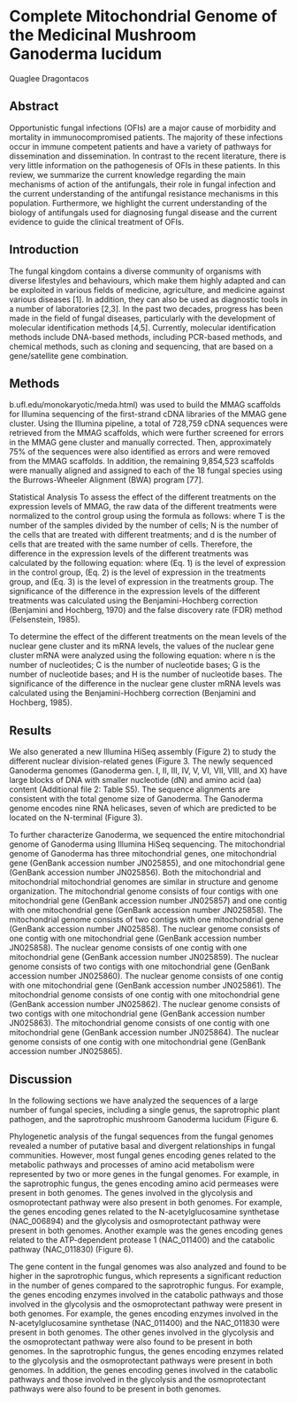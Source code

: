 # Complete Mitochondrial Genome of the Medicinal Mushroom Ganoderma lucidum
Quaglee Dragontacos


## Abstract
Opportunistic fungal infections (OFIs) are a major cause of morbidity and mortality in immunocompromised patients. The majority of these infections occur in immune competent patients and have a variety of pathways for dissemination and dissemination. In contrast to the recent literature, there is very little information on the pathogenesis of OFIs in these patients. In this review, we summarize the current knowledge regarding the main mechanisms of action of the antifungals, their role in fungal infection and the current understanding of the antifungal resistance mechanisms in this population. Furthermore, we highlight the current understanding of the biology of antifungals used for diagnosing fungal disease and the current evidence to guide the clinical treatment of OFIs.


## Introduction
The fungal kingdom contains a diverse community of organisms with diverse lifestyles and behaviours, which make them highly adapted and can be exploited in various fields of medicine, agriculture, and medicine against various diseases [1]. In addition, they can also be used as diagnostic tools in a number of laboratories [2,3]. In the past two decades, progress has been made in the field of fungal diseases, particularly with the development of molecular identification methods [4,5]. Currently, molecular identification methods include DNA-based methods, including PCR-based methods, and chemical methods, such as cloning and sequencing, that are based on a gene/satellite gene combination.


## Methods
b.ufl.edu/monokaryotic/meda.html) was used to build the MMAG scaffolds for Illumina sequencing of the first-strand cDNA libraries of the MMAG gene cluster. Using the Illumina pipeline, a total of 728,759 cDNA sequences were retrieved from the MMAG scaffolds, which were further screened for errors in the MMAG gene cluster and manually corrected. Then, approximately 75% of the sequences were also identified as errors and were removed from the MMAG scaffolds. In addition, the remaining 9,854,523 scaffolds were manually aligned and assigned to each of the 18 fungal species using the Burrows-Wheeler Alignment (BWA) program [77].

Statistical Analysis
To assess the effect of the different treatments on the expression levels of MMAG, the raw data of the different treatments were normalized to the control group using the formula as follows: where T is the number of the samples divided by the number of cells; N is the number of the cells that are treated with different treatments; and d is the number of cells that are treated with the same number of cells. Therefore, the difference in the expression levels of the different treatments was calculated by the following equation: where (Eq. 1) is the level of expression in the control group, (Eq. 2) is the level of expression in the treatments group, and (Eq. 3) is the level of expression in the treatments group. The significance of the difference in the expression levels of the different treatments was calculated using the Benjamini-Hochberg correction (Benjamini and Hochberg, 1970) and the false discovery rate (FDR) method (Felsenstein, 1985).

To determine the effect of the different treatments on the mean levels of the nuclear gene cluster and its mRNA levels, the values of the nuclear gene cluster mRNA were analyzed using the following equation: where n is the number of nucleotides; C is the number of nucleotide bases; G is the number of nucleotide bases; and H is the number of nucleotide bases. The significance of the difference in the nuclear gene cluster mRNA levels was calculated using the Benjamini-Hochberg correction (Benjamini and Hochberg, 1985).


## Results
We also generated a new Illumina HiSeq assembly (Figure 2) to study the different nuclear division-related genes (Figure 3. The newly sequenced Ganoderma genomes (Ganoderma gen. I, II, III, IV, V, VI, VII, VIII, and X) have large blocks of DNA with smaller nucleotide (dN) and amino acid (aa) content (Additional file 2: Table S5). The sequence alignments are consistent with the total genome size of Ganoderma. The Ganoderma genome encodes nine RNA helicases, seven of which are predicted to be located on the N-terminal (Figure 3).

To further characterize Ganoderma, we sequenced the entire mitochondrial genome of Ganoderma using Illumina HiSeq sequencing. The mitochondrial genome of Ganoderma has three mitochondrial genes, one mitochondrial gene (GenBank accession number JN025855), and one mitochondrial gene (GenBank accession number JN025856). Both the mitochondrial and mitochondrial mitochondrial genomes are similar in structure and genome organization. The mitochondrial genome consists of four contigs with one mitochondrial gene (GenBank accession number JN025857) and one contig with one mitochondrial gene (GenBank accession number JN025858). The mitochondrial genome consists of two contigs with one mitochondrial gene (GenBank accession number JN025858). The nuclear genome consists of one contig with one mitochondrial gene (GenBank accession number JN025858). The nuclear genome consists of one contig with one mitochondrial gene (GenBank accession number JN025859). The nuclear genome consists of two contigs with one mitochondrial gene (GenBank accession number JN025860). The nuclear genome consists of one contig with one mitochondrial gene (GenBank accession number JN025861). The mitochondrial genome consists of one contig with one mitochondrial gene (GenBank accession number JN025862). The nuclear genome consists of two contigs with one mitochondrial gene (GenBank accession number JN025863). The mitochondrial genome consists of one contig with one mitochondrial gene (GenBank accession number JN025864). The nuclear genome consists of one contig with one mitochondrial gene (GenBank accession number JN025865).


## Discussion
In the following sections we have analyzed the sequences of a large number of fungal species, including a single genus, the saprotrophic plant pathogen, and the saprotrophic mushroom Ganoderma lucidum (Figure 6.

Phylogenetic analysis of the fungal sequences from the fungal genomes revealed a number of putative basal and divergent relationships in fungal communities. However, most fungal genes encoding genes related to the metabolic pathways and processes of amino acid metabolism were represented by two or more genes in the fungal genomes. For example, in the saprotrophic fungus, the genes encoding amino acid permeases were present in both genomes. The genes involved in the glycolysis and osmoprotectant pathway were also present in both genomes. For example, the genes encoding genes related to the N-acetylglucosamine synthetase (NAC_006894) and the glycolysis and osmoprotectant pathway were present in both genomes. Another example was the genes encoding genes related to the ATP-dependent protease 1 (NAC_011400) and the catabolic pathway (NAC_011830) (Figure 6).

The gene content in the fungal genomes was also analyzed and found to be higher in the saprotrophic fungus, which represents a significant reduction in the number of genes compared to the saprotrophic fungus. For example, the genes encoding enzymes involved in the catabolic pathways and those involved in the glycolysis and the osmoprotectant pathway were present in both genomes. For example, the genes encoding enzymes involved in the N-acetylglucosamine synthetase (NAC_011400) and the NAC_011830 were present in both genomes. The other genes involved in the glycolysis and the osmoprotectant pathway were also found to be present in both genomes. In the saprotrophic fungus, the genes encoding enzymes related to the glycolysis and the osmoprotectant pathways were present in both genomes. In addition, the genes encoding genes involved in the catabolic pathways and those involved in the glycolysis and the osmoprotectant pathways were also found to be present in both genomes.
